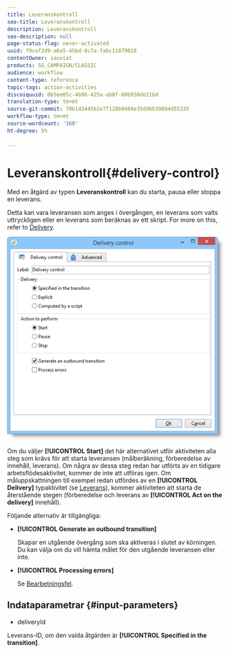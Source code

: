 ```yaml
---
title: Leveranskontroll
seo-title: Leveranskontroll
description: Leveranskontroll
seo-description: null
page-status-flag: never-activated
uuid: f9cef2d9-a6a5-45bd-8c7a-fabc11879628
contentOwner: sauviat
products: SG_CAMPAIGN/CLASSIC
audience: workflow
content-type: reference
topic-tags: action-activities
discoiquuid: 0b5ee05c-4b96-425a-ab0f-60b930de21bd
translation-type: tm+mt
source-git-commit: 70b143445b2e77128b9404e35d96b39694d55335
workflow-type: tm+mt
source-wordcount: '160'
ht-degree: 5%

---
```



# Leveranskontroll{#delivery-control}

Med en åtgärd av typen **Leveranskontroll** kan du starta, pausa eller stoppa en leverans.

Detta kan vara leveransen som anges i övergången, en leverans som valts uttryckligen eller en leverans som beräknas av ett skript. For more on this, refer to [Delivery](../../workflow/using/delivery.md).

![](assets/edit_diffusion_act.png)

Om du väljer **[!UICONTROL Start]** det här alternativet utför aktiviteten alla steg som krävs för att starta leveransen (målberäkning, förberedelse av innehåll, leverans). Om några av dessa steg redan har utförts av en tidigare arbetsflödesaktivitet, kommer de inte att utföras igen. Om måluppskattningen till exempel redan utfördes av en **[!UICONTROL Delivery]** typaktivitet (se [Leverans](../../workflow/using/delivery.md)), kommer aktiviteten att starta de återstående stegen (förberedelse och leverans av **[!UICONTROL Act on the delivery]** innehåll).

Följande alternativ är tillgängliga:

* **[!UICONTROL Generate an outbound transition]**

   Skapar en utgående övergång som ska aktiveras i slutet av körningen. Du kan välja om du vill hämta målet för den utgående leveransen eller inte.

* **[!UICONTROL Processing errors]**

   Se [Bearbetningsfel](../../workflow/using/monitoring-workflow-execution.md#processing-errors).

## Indataparametrar {#input-parameters}

* deliveryId

Leverans-ID, om den valda åtgärden är **[!UICONTROL Specified in the transition]**.
